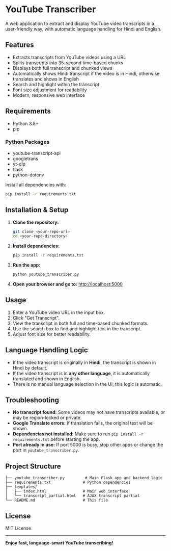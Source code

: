 # YouTube Transcriber

A web application to extract and display YouTube video transcripts in a user-friendly way, with automatic language handling for Hindi and English.

## Features
- Extracts transcripts from YouTube videos using a URL
- Splits transcripts into 35-second time-based chunks
- Displays both full transcript and chunked views
- Automatically shows Hindi transcript if the video is in Hindi, otherwise translates and shows in English
- Search and highlight within the transcript
- Font size adjustment for readability
- Modern, responsive web interface

## Requirements
- Python 3.8+
- pip

### Python Packages
- youtube-transcript-api
- googletrans
- yt-dlp
- flask
- python-dotenv

Install all dependencies with:
```bash
pip install -r requirements.txt
```

## Installation & Setup
1. **Clone the repository:**
   ```bash
   git clone <your-repo-url>
   cd <your-repo-directory>
   ```
2. **Install dependencies:**
   ```bash
   pip install -r requirements.txt
   ```
3. **Run the app:**
   ```bash
   python youtube_transcriber.py
   ```
4. **Open your browser and go to:**
   [http://localhost:5000](http://localhost:5000)

## Usage
1. Enter a YouTube video URL in the input box.
2. Click "Get Transcript".
3. View the transcript in both full and time-based chunked formats.
4. Use the search box to find and highlight text in the transcript.
5. Adjust font size for better readability.

## Language Handling Logic
- If the video transcript is originally in **Hindi**, the transcript is shown in Hindi by default.
- If the video transcript is in **any other language**, it is automatically translated and shown in English.
- There is no manual language selection in the UI; this logic is automatic.

## Troubleshooting
- **No transcript found:** Some videos may not have transcripts available, or may be region-locked or private.
- **Google Translate errors:** If translation fails, the original text will be shown.
- **Dependencies not installed:** Make sure to run `pip install -r requirements.txt` before starting the app.
- **Port already in use:** If port 5000 is busy, stop other apps or change the port in `youtube_transcriber.py`.

## Project Structure
```
├── youtube_transcriber.py         # Main Flask app and backend logic
├── requirements.txt              # Python dependencies
├── templates/
│   ├── index.html                # Main web interface
│   └── transcript_partial.html   # AJAX transcript partial
└── README.md                     # This file
```

## License
MIT License

---

**Enjoy fast, language-smart YouTube transcribing!** 